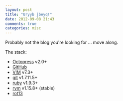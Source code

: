 ```yaml
---
layout: post
title: "Uryyb jbeyq!"
date: 2012-09-08 21:43
comments: true
categories: misc
---
```


Probably not the blog you're looking for ... move along.

The stack:

- [Octopress](http://octopress.org/) v2.0+
- [GitHub](http://github.com/)
- [VIM](http://www.vim.org/) v7.3+
- [git](http://scm.com/) v1.7.11.5+
- [ruby](http://ruby-lang.org/) v1.9.3+
- [rvm](https://rvm.io/) v1.15.8+ (stable)
- [rot13](http://www.rot13.com/)
